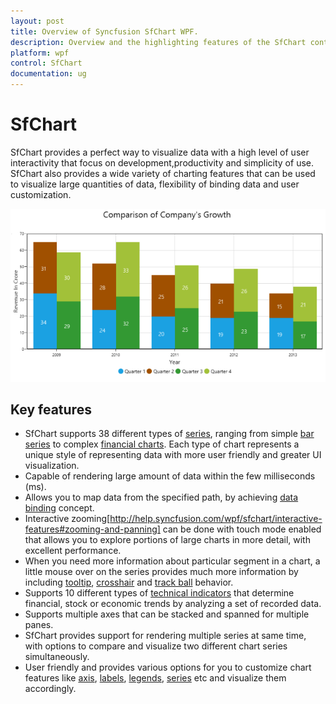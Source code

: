 ```yaml
---
layout: post
title: Overview of Syncfusion SfChart WPF.
description: Overview and the highlighting features of the SfChart control.
platform: wpf
control: SfChart
documentation: ug
---
```


# SfChart

SfChart provides a perfect way to visualize data with a high level of user interactivity that focus on development,productivity and simplicity of use. SfChart also provides a wide variety of charting features that can be used to visualize large quantities of data, flexibility of binding data and user customization. 

![Overview of WPF Chart](Overview_images/Overview_img1.png)
    


## Key features

* SfChart supports 38 different types of [series](http://help.syncfusion.com/wpf/sfchart/series), ranging from simple [bar series](http://help.syncfusion.com/wpf/sfchart/series#column-and-bar-charts) to complex [financial charts](http://help.syncfusion.com/wpf/sfchart/series#financial-charts). Each type of chart represents a unique style of representing data with more user friendly and greater UI visualization.
* Capable of rendering large amount of data within the few milliseconds (ms). 
* Allows you to map data from the specified path, by achieving [data binding](http://help.syncfusion.com/wpf/sfchart/databinding) concept.
* Interactive zooming[http://help.syncfusion.com/wpf/sfchart/interactive-features#zooming-and-panning] can be done with touch mode enabled that allows you to explore portions of large charts in more detail, with excellent performance.
* When you need more information about particular segment in a chart, a little mouse over on the series provides much more information by including [tooltip](http://help.syncfusion.com/wpf/sfchart/interactive-features#tooltip), [crosshair](http://help.syncfusion.com/wpf/sfchart/interactive-features#crosshair) and [track ball](http://help.syncfusion.com/wpf/sfchart/interactive-features#trackball) behavior.
* Supports 10 different types of [technical indicators](http://help.syncfusion.com/wpf/sfchart/technical-indicators) that determine financial, stock or economic trends by analyzing a set of recorded data. 
* Supports multiple axes that can be stacked and spanned for multiple panes.
* SfChart provides support for rendering multiple series at same time, with options to compare and visualize two different chart series simultaneously.
* User friendly and provides various options for you to customize chart features like [axis](http://help.syncfusion.com/wpf/sfchart/axis), [labels](http://help.syncfusion.com/wpf/sfchart/adornments), [legends](http://help.syncfusion.com/wpf/sfchart/legend), [series](http://help.syncfusion.com/wpf/sfchart/series) etc and visualize them accordingly. 

